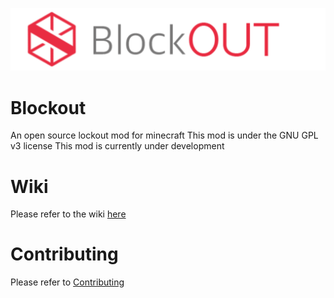 ![Forge Logo](assets/images/logo.svg)
# Blockout

An open source lockout mod for minecraft
This mod is under the GNU GPL v3 license
This mod is currently under development

# Wiki
Please refer to the wiki [here](https://github.com/vincor-qc/blockout/wiki)

# Contributing
Please refer to [Contributing](https://github.com/vincor-qc/blockout/blob/main/CONTRIBUTING.md)
